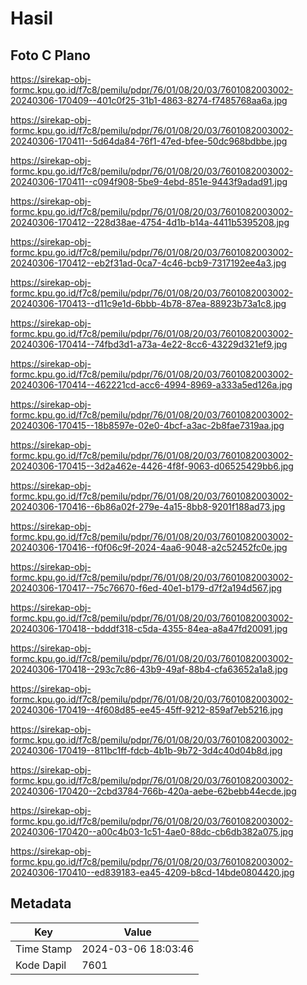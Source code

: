 # Hasil

## Foto C Plano

https://sirekap-obj-formc.kpu.go.id/f7c8/pemilu/pdpr/76/01/08/20/03/7601082003002-20240306-170409--401c0f25-31b1-4863-8274-f7485768aa6a.jpg

https://sirekap-obj-formc.kpu.go.id/f7c8/pemilu/pdpr/76/01/08/20/03/7601082003002-20240306-170411--5d64da84-76f1-47ed-bfee-50dc968bdbbe.jpg

https://sirekap-obj-formc.kpu.go.id/f7c8/pemilu/pdpr/76/01/08/20/03/7601082003002-20240306-170411--c094f908-5be9-4ebd-851e-9443f9adad91.jpg

https://sirekap-obj-formc.kpu.go.id/f7c8/pemilu/pdpr/76/01/08/20/03/7601082003002-20240306-170412--228d38ae-4754-4d1b-b14a-4411b5395208.jpg

https://sirekap-obj-formc.kpu.go.id/f7c8/pemilu/pdpr/76/01/08/20/03/7601082003002-20240306-170412--eb2f31ad-0ca7-4c46-bcb9-7317192ee4a3.jpg

https://sirekap-obj-formc.kpu.go.id/f7c8/pemilu/pdpr/76/01/08/20/03/7601082003002-20240306-170413--d11c9e1d-6bbb-4b78-87ea-88923b73a1c8.jpg

https://sirekap-obj-formc.kpu.go.id/f7c8/pemilu/pdpr/76/01/08/20/03/7601082003002-20240306-170414--74fbd3d1-a73a-4e22-8cc6-43229d321ef9.jpg

https://sirekap-obj-formc.kpu.go.id/f7c8/pemilu/pdpr/76/01/08/20/03/7601082003002-20240306-170414--462221cd-acc6-4994-8969-a333a5ed126a.jpg

https://sirekap-obj-formc.kpu.go.id/f7c8/pemilu/pdpr/76/01/08/20/03/7601082003002-20240306-170415--18b8597e-02e0-4bcf-a3ac-2b8fae7319aa.jpg

https://sirekap-obj-formc.kpu.go.id/f7c8/pemilu/pdpr/76/01/08/20/03/7601082003002-20240306-170415--3d2a462e-4426-4f8f-9063-d06525429bb6.jpg

https://sirekap-obj-formc.kpu.go.id/f7c8/pemilu/pdpr/76/01/08/20/03/7601082003002-20240306-170416--6b86a02f-279e-4a15-8bb8-9201f188ad73.jpg

https://sirekap-obj-formc.kpu.go.id/f7c8/pemilu/pdpr/76/01/08/20/03/7601082003002-20240306-170416--f0f06c9f-2024-4aa6-9048-a2c52452fc0e.jpg

https://sirekap-obj-formc.kpu.go.id/f7c8/pemilu/pdpr/76/01/08/20/03/7601082003002-20240306-170417--75c76670-f6ed-40e1-b179-d7f2a194d567.jpg

https://sirekap-obj-formc.kpu.go.id/f7c8/pemilu/pdpr/76/01/08/20/03/7601082003002-20240306-170418--bdddf318-c5da-4355-84ea-a8a47fd20091.jpg

https://sirekap-obj-formc.kpu.go.id/f7c8/pemilu/pdpr/76/01/08/20/03/7601082003002-20240306-170418--293c7c86-43b9-49af-88b4-cfa63652a1a8.jpg

https://sirekap-obj-formc.kpu.go.id/f7c8/pemilu/pdpr/76/01/08/20/03/7601082003002-20240306-170419--4f608d85-ee45-45ff-9212-859af7eb5216.jpg

https://sirekap-obj-formc.kpu.go.id/f7c8/pemilu/pdpr/76/01/08/20/03/7601082003002-20240306-170419--811bc1ff-fdcb-4b1b-9b72-3d4c40d04b8d.jpg

https://sirekap-obj-formc.kpu.go.id/f7c8/pemilu/pdpr/76/01/08/20/03/7601082003002-20240306-170420--2cbd3784-766b-420a-aebe-62bebb44ecde.jpg

https://sirekap-obj-formc.kpu.go.id/f7c8/pemilu/pdpr/76/01/08/20/03/7601082003002-20240306-170420--a00c4b03-1c51-4ae0-88dc-cb6db382a075.jpg

https://sirekap-obj-formc.kpu.go.id/f7c8/pemilu/pdpr/76/01/08/20/03/7601082003002-20240306-170410--ed839183-ea45-4209-b8cd-14bde0804420.jpg


## Metadata

| Key        | Value               |
| ---------- | ------------------- |
| Time Stamp | 2024-03-06 18:03:46 |
| Kode Dapil | 7601                |



